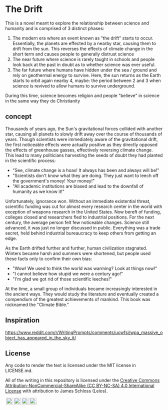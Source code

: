# The Drift

This is a novel meant to explore the relationship between science and humanity and is comprised of 3 distinct phases:

1. The modern era where an event known as "the drift" starts to occur. Essentially, the planets are effected by a nearby star, causing them to drift from the sun. This reverses the effects of climate change in the short term and causes people to generally distrust science
2. The near future where science is rarely taught in schools and people look back at the past in doubt as to whether science was ever useful.
3. The far future where humans have hidden under the sea / ground and rely on geothermal energy to survive. Here, the sun returns as the Earth starts to orbit again nearby
4, maybe: the period between 2 and 3 when science is revived to allow humans to survive underground.

During this time, science becomes religion and people "believe" in science in the same way they do Christianity

## concept
Thousands of years ago, the Sun's gravitational forces collided with another star, causing all planets to slowly drift away over the course of thousands of years.
Though scientists were immediately aware of the gravitational drift, the first noticeable effects were actually positive as they directly opposed the effects of greenhouse gasses, effectively reversing climate change.
This lead to many politicians harvesting the seeds of doubt they had planted in the scientific process:
* "See, climate change is a hoax! It always has been and always will be!"
* "Scientists don't know what they are doing. They just want to leech off the government's money! *Your* money!"
* "All academic institutions are biased and lead to the downfall of humanity as we know it!"

Unfortunately, ignorance won.
Without an immediate existential threat, scientific funding was cut for almost every research center in the world with exception of weapons research in the United States.
Now bereft of funding, colleges closed and researchers fled to industrial positions.
For the next century, the average person felt few noticeable changes.
Science still advanced, it was just no longer discussed in public.
Everything was a trade secret, held behind industrial bureaucracy to keep others from getting an edge.

As the Earth drifted further and further, human civilization stagnated.
Winters became harsh and summers were shortened, but people used these facts only to confirm their own bias:
* "Wow! We used to think the world was warming? Look at things now!"
* "I cannot believe how stupid we were a century ago!"
* "I'm glad we got rid of those scientific leeches!"

At the time, a small group of individuals became increasingly interested in the ancient ways.
They would study the literature and eventually created a compendium of the greatest achievements of mankind.
This book was nicknamed the "Climate Bible."

## Inspiration
https://www.reddit.com/r/WritingPrompts/comments/ucwfsj/wpa_massive_object_has_appeared_in_the_sky_it/

## License
Any code to render the text is licensed under the MIT license in LICENSE.md.

All of the writing in this repository is licensed under the [Creative Commons Attribution-NonCommercial-ShareAlike (CC BY-NC-SA) 4.0 International License](https://creativecommons.org/licenses/by-nc-sa/4.0/) with attribution to James Schloss (Leios).

<p>
<a href="http://creativecommons.org/licenses/by-nc-sa/4.0/" >
<img style="height:22px!important;margin-left:3px;vertical-align:text-bottom;" src="https://mirrors.creativecommons.org/presskit/icons/cc.svg?ref=chooser-v1"><img style="height:22px!important;margin-left:3px;vertical-align:text-bottom;" src="https://mirrors.creativecommons.org/presskit/icons/by.svg?ref=chooser-v1"><img style="height:22px!important;margin-left:3px;vertical-align:text-bottom;" src="https://mirrors.creativecommons.org/presskit/icons/nc.svg?ref=chooser-v1"><img style="height:22px!important;margin-left:3px;vertical-align:text-bottom;" src="https://mirrors.creativecommons.org/presskit/icons/sa.svg?ref=chooser-v1">
</a>
</p>

